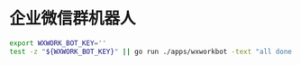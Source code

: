 企业微信群机器人
===


```bash
export WXWORK_BOT_KEY=''
test -z "${WXWORK_BOT_KEY}" || go run ./apps/wxworkbot -text "all done!"

```

